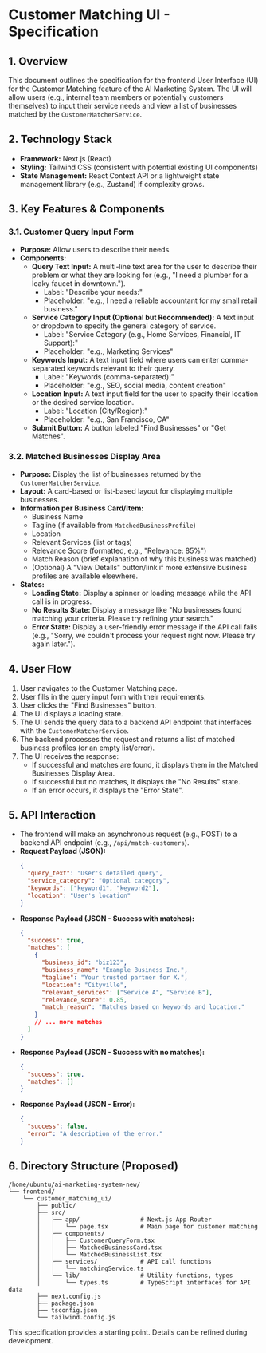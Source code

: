 # Customer Matching UI - Specification

## 1. Overview

This document outlines the specification for the frontend User Interface (UI) for the Customer Matching feature of the AI Marketing System. The UI will allow users (e.g., internal team members or potentially customers themselves) to input their service needs and view a list of businesses matched by the `CustomerMatcherService`.

## 2. Technology Stack

- **Framework:** Next.js (React)
- **Styling:** Tailwind CSS (consistent with potential existing UI components)
- **State Management:** React Context API or a lightweight state management library (e.g., Zustand) if complexity grows.

## 3. Key Features & Components

### 3.1. Customer Query Input Form

-   **Purpose:** Allow users to describe their needs.
-   **Components:**
    -   **Query Text Input:** A multi-line text area for the user to describe their problem or what they are looking for (e.g., "I need a plumber for a leaky faucet in downtown.").
        -   Label: "Describe your needs:"
        -   Placeholder: "e.g., I need a reliable accountant for my small retail business."
    -   **Service Category Input (Optional but Recommended):** A text input or dropdown to specify the general category of service.
        -   Label: "Service Category (e.g., Home Services, Financial, IT Support):"
        -   Placeholder: "e.g., Marketing Services"
    -   **Keywords Input:** A text input field where users can enter comma-separated keywords relevant to their query.
        -   Label: "Keywords (comma-separated):"
        -   Placeholder: "e.g., SEO, social media, content creation"
    -   **Location Input:** A text input field for the user to specify their location or the desired service location.
        -   Label: "Location (City/Region):"
        -   Placeholder: "e.g., San Francisco, CA"
    -   **Submit Button:** A button labeled "Find Businesses" or "Get Matches".

### 3.2. Matched Businesses Display Area

-   **Purpose:** Display the list of businesses returned by the `CustomerMatcherService`.
-   **Layout:** A card-based or list-based layout for displaying multiple businesses.
-   **Information per Business Card/Item:**
    -   Business Name
    -   Tagline (if available from `MatchedBusinessProfile`)
    -   Location
    -   Relevant Services (list or tags)
    -   Relevance Score (formatted, e.g., "Relevance: 85%")
    -   Match Reason (brief explanation of why this business was matched)
    -   (Optional) A "View Details" button/link if more extensive business profiles are available elsewhere.
-   **States:**
    -   **Loading State:** Display a spinner or loading message while the API call is in progress.
    -   **No Results State:** Display a message like "No businesses found matching your criteria. Please try refining your search."
    -   **Error State:** Display a user-friendly error message if the API call fails (e.g., "Sorry, we couldn't process your request right now. Please try again later.").

## 4. User Flow

1.  User navigates to the Customer Matching page.
2.  User fills in the query input form with their requirements.
3.  User clicks the "Find Businesses" button.
4.  The UI displays a loading state.
5.  The UI sends the query data to a backend API endpoint that interfaces with the `CustomerMatcherService`.
6.  The backend processes the request and returns a list of matched business profiles (or an empty list/error).
7.  The UI receives the response:
    -   If successful and matches are found, it displays them in the Matched Businesses Display Area.
    -   If successful but no matches, it displays the "No Results" state.
    -   If an error occurs, it displays the "Error State".

## 5. API Interaction

-   The frontend will make an asynchronous request (e.g., POST) to a backend API endpoint (e.g., `/api/match-customers`).
-   **Request Payload (JSON):**
    ```json
    {
      "query_text": "User's detailed query",
      "service_category": "Optional category",
      "keywords": ["keyword1", "keyword2"],
      "location": "User's location"
    }
    ```
-   **Response Payload (JSON - Success with matches):**
    ```json
    {
      "success": true,
      "matches": [
        {
          "business_id": "biz123",
          "business_name": "Example Business Inc.",
          "tagline": "Your trusted partner for X.",
          "location": "Cityville",
          "relevant_services": ["Service A", "Service B"],
          "relevance_score": 0.85,
          "match_reason": "Matches based on keywords and location."
        }
        // ... more matches
      ]
    }
    ```
-   **Response Payload (JSON - Success with no matches):**
    ```json
    {
      "success": true,
      "matches": []
    }
    ```
-   **Response Payload (JSON - Error):**
    ```json
    {
      "success": false,
      "error": "A description of the error."
    }
    ```

## 6. Directory Structure (Proposed)

```
/home/ubuntu/ai-marketing-system-new/
└── frontend/
    └── customer_matching_ui/
        ├── public/
        ├── src/
        │   ├── app/                 # Next.js App Router
        │   │   └── page.tsx         # Main page for customer matching
        │   ├── components/
        │   │   ├── CustomerQueryForm.tsx
        │   │   ├── MatchedBusinessCard.tsx
        │   │   └── MatchedBusinessList.tsx
        │   ├── services/            # API call functions
        │   │   └── matchingService.ts
        │   └── lib/                 # Utility functions, types
        │       └── types.ts         # TypeScript interfaces for API data
        ├── next.config.js
        ├── package.json
        ├── tsconfig.json
        └── tailwind.config.js
```

This specification provides a starting point. Details can be refined during development.

